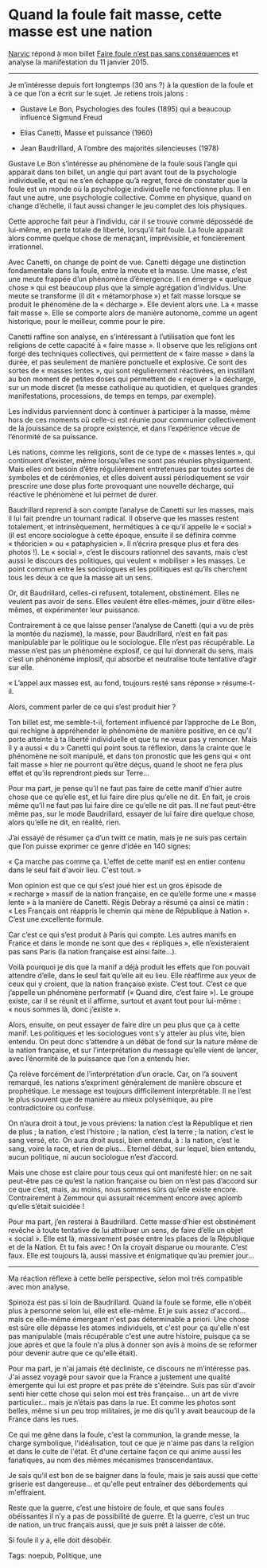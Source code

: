 # Quand la foule fait masse, cette masse est une nation

[Narvic](https://twitter.com/narvic) répond à mon billet [Faire foule n’est pas sans conséquences](http://blog.tcrouzet.com/2015/01/12/faire-foule-nest-pas-sans-consequences/) et analyse la manifestation du 11 janvier 2015.

---

Je m’intéresse depuis fort longtemps (30 ans ?) à la question de la foule et à ce que l’on a écrit sur le sujet. Je retiens trois jalons :

- Gustave Le Bon, Psychologies des foules (1895) qui a beaucoup influencé Sigmund Freud

- Elias Canetti, Masse et puissance (1960)

- Jean Baudrillard, A l’ombre des majorités silencieuses (1978)

Gustave Le Bon s’intéresse au phénomène de la foule sous l’angle qui apparait dans ton billet, un angle qui part avant tout de la psychologie individuelle, et qui ne s’en échappe qu’à regret, forcé de constater que la foule est un monde où la psychologie individuelle ne fonctionne plus. Il en faut une autre, une psychologie collective. Comme en physique, quand on change d’échelle, il faut aussi changer le jeu complet des lois physiques.

Cette approche fait peur à l’individu, car il se trouve comme dépossédé de lui-même, en perte totale de liberté, lorsqu’il fait foule. La foule apparait alors comme quelque chose de menaçant, imprévisible, et foncièrement irrationnel.

Avec Canetti, on change de point de vue. Canetti dégage une distinction fondamentale dans la foule, entre la meute et la masse. Une masse, c’est une meute frappée d’un phénomène d’émergence. Il en émerge « quelque chose » qui est beaucoup plus que la simple agrégation d’individus. Une meute se transforme (il dit « métamorphose ») et fait masse lorsque se produit le phénomène de la « décharge ». Elle devient alors une. La « masse fait masse ». Elle se comporte alors de manière autonome, comme un agent historique, pour le meilleur, comme pour le pire.

Canetti raffine son analyse, en s’intéressant à l’utilisation que font les religions de cette capacité à « faire masse ». Il observe que les religions ont forgé des techniques collectives, qui permettent de « faire masse » dans la durée, et pas seulement de manière ponctuelle et explosive. Ce sont des sortes de « masses lentes », qui sont régulièrement réactivées, en instillant au bon moment de petites doses qui permettent de « rejouer » la décharge, sur un mode discret (la messe catholique au quotidien, et quelques grandes manifestations, processions, de temps en temps, par exemple).

Les individus parviennent donc à continuer à participer à la masse, même hors de ces moments où celle-ci est réunie pour communier collectivement de la jouissance de sa propre existence, et dans l’expérience vécue de l’énormité de sa puissance.

Les nations, comme les religions, sont de ce type de « masses lentes », qui continuent d’exister, même lorsqu’elles ne sont pas réunies physiquement. Mais elles ont besoin d’être régulièrement entretenues par toutes sortes de symboles et de cérémonies, et elles doivent aussi périodiquement se voir prescrire une dose plus forte provoquant une nouvelle décharge, qui réactive le phénomène et lui permet de durer.

Baudrillard reprend à son compte l’analyse de Canetti sur les masses, mais il lui fait prendre un tournant radical. Il observe que les masses restent totalement, et intrinsèquement, hermétiques à ce qu’il appelle le « social » (il est encore sociologue à cette époque, ensuite il se définira comme « théoricien » ou « pataphysicien ». Il n’écrira presque plus et fera des photos !). Le « social », c’est le discours rationnel des savants, mais c’est aussi le discours des politiques, qui veulent « mobiliser » les masses. Le point commun entre les sociologues et les politiques est qu’ils cherchent tous les deux à ce que la masse ait un sens.

Or, dit Baudrillard, celles-ci refusent, totalement, obstinément. Elles ne veulent pas avoir de sens. Elles veulent être elles-mêmes, jouir d’être elles-mêmes, et expérimenter leur puissance.

Contrairement à ce que laisse penser l’analyse de Canetti (qui a vu de près la montée du nazisme), la masse, pour Baudrillard, n’est en fait pas manipulable par le politique ou le sociologue. Elle n’est pas récupérable. La masse n’est pas un phénomène explosif, ce qui lui donnerait du sens, mais c’est un phénonème implosif, qui absorbe et neutralise toute tentative d’agir sur elle.

« L’appel aux masses est, au fond, toujours resté sans réponse » résume-t-il.

Alors, comment parler de ce qui s’est produit hier ?

Ton billet est, me semble-t-il, fortement influencé par l’approche de Le Bon, qui rechigne à appréhender le phénomène de manière positive, en ce qu’il porte atteinte à ta liberté individuelle et que tu ne veux pas y renoncer. Mais il y a aussi « du » Canetti qui point sous ta réflexion, dans la crainte que le phénomène ne soit manipulé, et dans ton pronostic que les gens qui « ont fait masse » hier ne pourront qu’être déçus, quand le shoot ne fera plus effet et qu’ils reprendront pieds sur Terre…

Pour ma part, je pense qu’il ne faut pas faire de cette manif d’hier autre chose que ce qu’elle est, et lui faire dire plus qu’elle ne dit. En fait, je crois même qu’il ne faut pas lui faire dire ce qu’elle ne dit pas. Il ne faut peut-être même pas, sur le mode Baudrillard, essayer de lui faire dire quelque chose, alors qu’elle ne dit, en réalité, rien.

J’ai essayé de résumer ça d’un twitt ce matin, mais je ne suis pas certain que l’on puisse exprimer ce genre d’idée en 140 signes:

« Ça marche pas comme ça. L'effet de cette manif est en entier contenu dans le seul fait d'avoir lieu. C'est tout. »

Mon opinion est que ce qui s’est joué hier est un gros épisode de « recharge » massif de la nation française, en ce qu’elle forme une « masse lente » à la manière de Canetti. Régis Debray a résumé ça ainsi ce matin : « Les Français ont réappris le chemin qui mène de République à Nation ». C’est une excellente formule.

Car c’est ce qui s’est produit à Paris qui compte. Les autres manifs en France et dans le monde ne sont que des « répliques », elle n’existeraient pas sans Paris (la nation française est ainsi faite…).

Voilà pourquoi je dis que la manif a déjà produit les effets que l’on pouvait attendre d’elle, dans le seul fait qu’elle ait eu lieu. Elle réaffirme aux yeux de ceux qui y croient, que la nation française existe. C’est tout. C’est ce que j’appelle un phénomène performatif (« Quand dire, c’est faire »). Le groupe existe, car il se réunit et il affirme, surtout et avant tout pour lui-même : « nous sommes là, donc j’existe ».

Alors, ensuite, on peut essayer de faire dire un peu plus que ça à cette manif. Les politiques et les sociologues vont s’y atteler au plus vite, bien entendu. On peut donc s’attendre à un débat de fond sur la nature même de la nation française, et sur l’interprétation du message qu’elle vient de lancer, avec l’énormité de la puissance que l’on a entendu hier.

Ça relève forcément de l’interprétation d’un oracle. Car, on l’a souvent remarqué, les nations s’expriment généralement de manière obscure et prophétique. Le message est toujours difficilement interprétable. Il ne l’est le plus souvent que de manière au mieux polysémique, au pire contradictoire ou confuse.

On n’aura droit à tout, je vous préviens: la nation c’est la République et rien de plus ; la nation, c’est l’histoire ; la nation, c’est la terre ; la nation, c’est le sang versé, etc. On aura droit aussi, bien entendu, à : la nation, c’est le sang, voire la race, et rien de plus… Eternel débat, sur lequel, bien entendu, aucun politique, ni aucun sociologue n’est d’accord.

Mais une chose est claire pour tous ceux qui ont manifesté hier: on ne sait peut-être pas ce qu’est la nation française ou bien on n’est pas d’accord sur ce que c’est, mais, au moins, nous sommes sûrs qu’elle existe encore. Contrairement à Zemmour qui assurait récemment encore avec aplomb qu’elle s’était suicidée !

Pour ma part, j’en resterai à Baudrillard. Cette masse d’hier est obstinément revêche à toute tentative de lui attribuer un sens, de faire d’elle un objet « social ». Elle est là, massivement posée entre les places de la République et de la Nation. Et tu fais avec ! On la croyait disparue ou mourante. C’est faux. Elle est toujours là, aussi massive et énigmatique qu’au premier jour…

---

Ma réaction réflexe à cette belle perspective, selon moi très compatible avec mon analyse.

Spinoza est pas si loin de Baudrillard. Quand la foule se forme, elle n'obéit plus à personne selon lui, elle est elle-même. Et je suis assez d'accord... mais ce elle-même émergeant n'est pas déterminable a priori. Une chose est sûre elle dépasse les atomes individuels, et c'est pour ça qu'elle n'est pas manipulable (mais récupérable c'est une autre histoire, puisque ça se joue après et que la foule n'a plus à donner son avis à moins de se reformer pour devenir autre que ce qu'elle était).

Pour ma part, je n'ai jamais été décliniste, ce discours ne m’intéresse pas. J'ai assez voyagé pour savoir que la France a justement une qualité émergente qui lui est propre et pas prête de s'éteindre. Suis pas sûr d'avoir senti hier cette chose qui selon moi est très française... un art de vivre particulier... mais je n’étais pas dans la rue. Et comme les photos sont belles, même si un peu trop militaires, je me dis qu’il y avait beaucoup de la France dans les rues.

Ce qui me gêne dans la foule, c'est la communion, la grande messe, la charge symbolique, l'idéalisation, tout ce que je n'aime pas dans la religion et dans le culte de l'état. Et d'une certaine façon ce qui anime aussi les fanatiques, au nom des mêmes mécanismes transcendantaux.

Je sais qu'il est bon de se baigner dans la foule, mais je sais aussi que cette griserie est dangereuse... et qu'elle peut entraîner des débordements qui m'effraient.

Reste que la guerre, c’est une histoire de foule, et que sans foules obéissantes il n’y a pas de possibilité de guerre. Et la guerre, c’est un truc de nation, un truc français aussi, que je suis prêt à laisser de côté.

Si foule il y a, elle doit désobéir.

Tags: noepub, Politique, une
